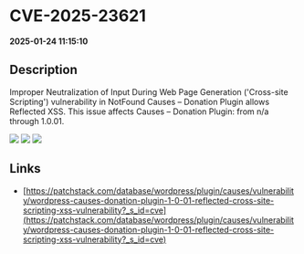 # CVE-2025-23621

**2025-01-24 11:15:10**

## Description
Improper Neutralization of Input During Web Page Generation ('Cross-site Scripting') vulnerability in NotFound Causes – Donation Plugin allows Reflected XSS. This issue affects Causes – Donation Plugin: from n/a through 1.0.01.

![](https://img.shields.io/static/v1?label=Score&message=7.1&color=red)
![](https://img.shields.io/static/v1?label=Severity&message=HIGH&color=red)
![](https://img.shields.io/static/v1?label=CWE&message=XSS&color=green)

## Links
- [https://patchstack.com/database/wordpress/plugin/causes/vulnerability/wordpress-causes-donation-plugin-1-0-01-reflected-cross-site-scripting-xss-vulnerability?_s_id=cve](https://patchstack.com/database/wordpress/plugin/causes/vulnerability/wordpress-causes-donation-plugin-1-0-01-reflected-cross-site-scripting-xss-vulnerability?_s_id=cve)
